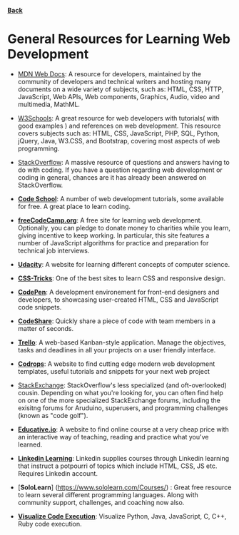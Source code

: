**[Back](/README.md/)**

# General Resources for Learning Web Development

- [MDN Web Docs](https://developer.mozilla.org/en-US/): A resource for developers, maintained by the community of developers and technical writers and hosting many documents on a wide variety of subjects, such as: HTML, CSS, HTTP, JavaScript, Web APIs, Web components, Graphics, Audio, video and multimedia, MathML.

- [W3Schools](https://www.w3schools.com): A great resource for web developers with tutorials( with good examples ) and references on web development. This resource covers
subjects such as: HTML, CSS, JavaScript, PHP, SQL, Python, jQuery, Java, W3.CSS, and Bootstrap, covering most aspects of web programming.

- [StackOverflow](https://stackoverflow.com/): A massive resource of questions and answers having to do with coding. If you have a question regarding web development or coding in general, chances are it has already been answered on StackOverflow.

* [**Code School**](https://www.codeschool.com/): A number of web development tutorials, some available for free. A great place to learn coding.

* [**freeCodeCamp.org**](https://www.freecodecamp.org): A free site for learning web development. Optionally, you can pledge to donate money to charities while you learn, giving incentive to keep working. In particular, this site features a number of JavaScript algorithms for practice and preparation for technical job interviews.

* [**Udacity**](https://www.udacity.com/): A website for learning different concepts of computer science.

* [**CSS-Tricks**](https://css-tricks.com/): One of the best sites to learn CSS and responsive design.

* [**CodePen**](https://codepen.io/): A development environement for front-end designers and developers, to showcasing user-created HTML, CSS and JavaScript code snippets.

* [**CodeShare**](https://codeshare.io/): Quickly share a piece of code with team members in a matter of seconds.

* [**Trello**](https://trello.com/): A web-based Kanban-style application. Manage the objectives, tasks and deadlines in all your projects on a user friendly interface.

* [**Codrops**](https://tympanus.net/codrops/): A website to find cutting edge modern web development templates, useful tutorials and snippets for your next web project

- [StackExchange](https://stackexchange.com/): StackOverflow's less specialized (and oft-overlooked) cousin. Depending on what you're looking for, you can often find help on one of the more specialized StackExchange forums, including the exisitng forums for Aruduino, superusers, and programming challenges (known as "code golf").

* [**Educative.io**](https://www.educative.io/learn): A website to find online course at a very cheap price with an interactive way of teaching, reading and practice what you've learned.

* [**Linkedin Learning**](https://www.linkedin.com/learning/me?trk=nav_neptune_learning): Linkedin supplies courses through Linkedin learning that instruct a potpourri of topics which include HTML, CSS, JS etc. Requires Linkedin account.

* [**SoloLearn**] (https://www.sololearn.com/Courses/) : Great free resource to learn several different programming languages. Along with community support, challenges, and coaching now also. 

* [**Visualize Code Execution**](http://pythontutor.com/): Visualize Python, Java, JavaScript, C, C++, Ruby code execution.